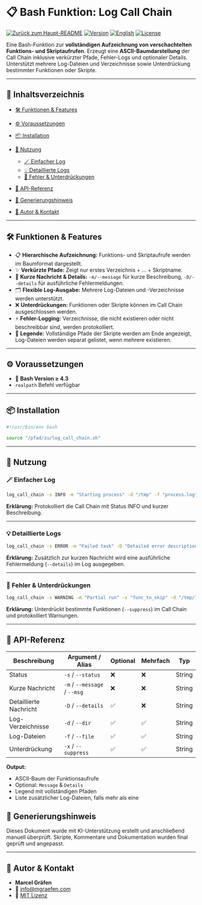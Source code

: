 # 📋 Bash Funktion: Log Call Chain

[![Zurück zum Haupt-README](https://img.shields.io/badge/Main-README-blue?style=flat\&logo=github)](../../../README.de.md)
[![Version](https://img.shields.io/badge/version-0.0.0_beta.01-blue.svg)](#)
[![English](https://img.shields.io/badge/Sprache-English-blue)](./README.md)
[![License](https://img.shields.io/badge/license-MIT-lightgrey.svg)](https://opensource.org/licenses/MIT)

Eine Bash-Funktion zur **vollständigen Aufzeichnung von verschachtelten Funktions- und Skriptaufrufen**.
Erzeugt eine **ASCII-Baumdarstellung** der Call Chain inklusive verkürzter Pfade, Fehler-Logs und optionaler Details. Unterstützt mehrere Log-Dateien und Verzeichnisse sowie Unterdrückung bestimmter Funktionen oder Skripte.

---

## 🚀 Inhaltsverzeichnis

* [🛠️ Funktionen & Features](#🛠️-funktionen--features)
* [⚙️ Voraussetzungen](#⚙️-voraussetzungen)
* [📦 Installation](#📦-installation)
* [📝 Nutzung](#📝-nutzung)

  * [🪄 Einfacher Log](#🪄-einfacher-log)
  * [💡 Detaillierte Logs](#💡-detaillierte-logs)
  * [📛 Fehler & Unterdrückungen](#📛-fehler--unterdrückungen)
* [📌 API-Referenz](#📌-api-referenz)
* [🤖 Generierungshinweis](#🤖-generierungshinweis)
* [👤 Autor & Kontakt](#👤-autor--kontakt)


---

## 🛠️ Funktionen & Features

* 📋 **Hierarchische Aufzeichnung:** Funktions- und Skriptaufrufe werden im Baumformat dargestellt.
* ✨ **Verkürzte Pfade:** Zeigt nur erstes Verzeichnis + ... + Skriptname.
* 💬 **Kurze Nachricht & Details:** `-m/--message` für kurze Beschreibung, `-D/--details` für ausführliche Fehlermeldungen.
* 🗂️ **Flexible Log-Ausgabe:** Mehrere Log-Dateien und -Verzeichnisse werden unterstützt.
* ❌ **Unterdrückungen:** Funktionen oder Skripte können im Call Chain ausgeschlossen werden.
* ⚡ **Fehler-Logging:** Verzeichnisse, die nicht existieren oder nicht beschreibbar sind, werden protokolliert.
* 📝 **Legende:** Vollständige Pfade der Skripte werden am Ende angezeigt, Log-Dateien werden separat gelistet, wenn mehrere existieren.

---

## ⚙️ Voraussetzungen

* 🐚 **Bash Version ≥ 4.3**
* `realpath` Befehl verfügbar

---

## 📦 Installation

```bash
#!/usr/bin/env bash

source "/pfad/zu/log_call_chain.sh"
```

---

## 📝 Nutzung

### 🪄 Einfacher Log

```bash
log_call_chain -s INFO -m "Starting process" -d "/tmp" -f "process.log"
```

**Erklärung:**
Protokolliert die Call Chain mit Status INFO und kurzer Beschreibung.

---

### 💡 Detaillierte Logs

```bash
log_call_chain -s ERROR -m "Failed task" -D "Detailed error description with stack trace" -d "/tmp/logs" -f "error.log"
```

**Erklärung:**
Zusätzlich zur kurzen Nachricht wird eine ausführliche Fehlermeldung (`--details`) im Log ausgegeben.

---

### 📛 Fehler & Unterdrückungen

```bash
log_call_chain -s WARNING -m "Partial run" -x "func_to_skip" -d "/tmp/logs" -f "partial.log"
```

**Erklärung:**
Unterdrückt bestimmte Funktionen (`--suppress`) im Call Chain und protokolliert Warnungen.

---

## 📌 API-Referenz

| Beschreibung           | Argument / Alias             | Optional | Mehrfach | Typ    |
| ---------------------- | ---------------------------- | -------- | -------- | ------ |
| Status                 | `-s` / `--status`            | ❌        | ❌        | String |
| Kurze Nachricht        | `-m` / `--message` / `--msg` | ❌        | ❌        | String |
| Detaillierte Nachricht | `-D` / `--details`           | ✅        | ❌        | String |
| Log-Verzeichnisse      | `-d` / `--dir`               | ✅        | ✅        | String |
| Log-Dateien            | `-f` / `--file`              | ✅        | ✅        | String |
| Unterdrückung          | `-x` / `--suppress`          | ✅        | ✅        | String |

**Output:**

* ASCII-Baum der Funktionsaufrufe
* Optional: `Message` & `Details`
* Legend mit vollständigen Pfaden
* Liste zusätzlicher Log-Dateien, falls mehr als eine

## 🤖 Generierungshinweis

Dieses Dokument wurde mit KI-Unterstützung erstellt und anschließend manuell überprüft.
Skripte, Kommentare und Dokumentation wurden final geprüft und angepasst.

---

## 👤 Autor & Kontakt

* **Marcel Gräfen**
* 📧 [info@mgraefen.com](mailto:info@mgraefen.com)
* 📄 [MIT Lizenz](LICENSE)
